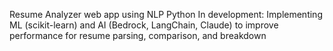Resume Analyzer web app using NLP Python
In development: Implementing ML (scikit-learn) and AI (Bedrock, LangChain, Claude) to improve performance for resume parsing, comparison, and breakdown
